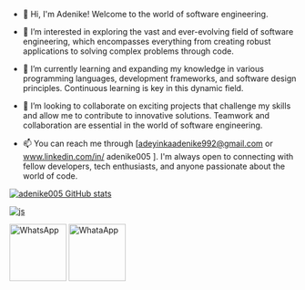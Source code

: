 - 👋 Hi, I'm Adenike! Welcome to the world of software engineering.
  
- 👀 I’m interested in exploring the vast and ever-evolving field of software engineering, which encompasses everything from creating robust applications to solving complex problems through code.

- 🌱 I’m currently learning and expanding my knowledge in various programming languages, development frameworks, and software design principles. Continuous learning is key in this dynamic field.

- 💞️ I’m looking to collaborate on exciting projects that challenge my skills and allow me to contribute to innovative solutions. Teamwork and collaboration are essential in the world of software engineering.

- 📫 You can reach me through [adeyinkaadenike992@gmail.com or www.linkedin.com/in/
adenike005 ].
I'm always open to connecting with fellow developers, tech enthusiasts, and anyone passionate about the world of code.

[![adenike005 GitHub stats](https://github-readme-stats.vercel.app/api?username=adenike005)](https://github.com/anuraghazra/github-readme-stats)

[![js](https://skillicons.dev/icons?i=js,html,css,wasm)](https://skillicons.dev)




<img src="https://github.com/adenike005/adenike005/assets/126898580/1b27ad48-9ac5-4c5d-8f60-7f461e73e09a" width="100" alt="WhatsApp"> 

<img src="https://github.com/adenike005/adenike005/assets/126898580/98bd2512-1f1f-4833-8ba5-0922d22b3b8f" width="100" alt="WhataApp">



